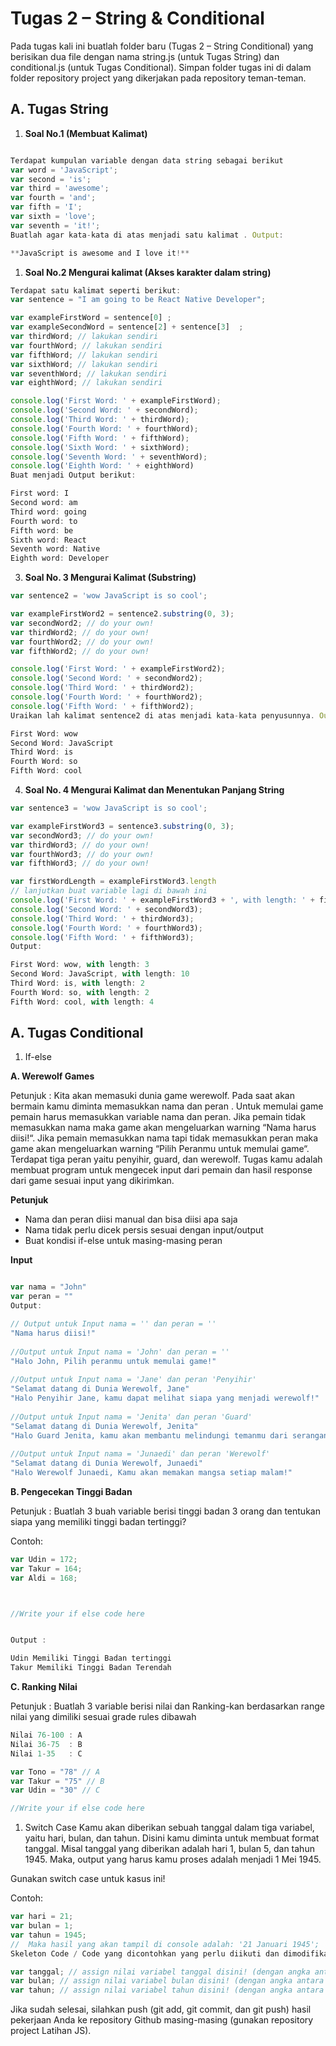 # __Tugas 2 – String & Conditional__

Pada tugas kali ini buatlah folder baru (Tugas 2 – String Conditional) yang berisikan dua file dengan nama string.js (untuk Tugas String) dan conditional.js (untuk Tugas Conditional). Simpan folder tugas ini di dalam folder repository project yang dikerjakan pada repository teman-teman.

## __A. Tugas String__ 

1. **Soal No.1 (Membuat Kalimat)**
```js

Terdapat kumpulan variable dengan data string sebagai berikut
var word = 'JavaScript'; 
var second = 'is'; 
var third = 'awesome'; 
var fourth = 'and'; 
var fifth = 'I'; 
var sixth = 'love'; 
var seventh = 'it!';
Buatlah agar kata-kata di atas menjadi satu kalimat . Output:

**JavaScript is awesome and I love it!** 
```

1. **Soal No.2 Mengurai kalimat (Akses karakter dalam string)**
   
```js
Terdapat satu kalimat seperti berikut:
var sentence = "I am going to be React Native Developer"; 

var exampleFirstWord = sentence[0] ; 
var exampleSecondWord = sentence[2] + sentence[3]  ; 
var thirdWord; // lakukan sendiri 
var fourthWord; // lakukan sendiri 
var fifthWord; // lakukan sendiri 
var sixthWord; // lakukan sendiri 
var seventhWord; // lakukan sendiri 
var eighthWord; // lakukan sendiri 

console.log('First Word: ' + exampleFirstWord); 
console.log('Second Word: ' + secondWord); 
console.log('Third Word: ' + thirdWord); 
console.log('Fourth Word: ' + fourthWord); 
console.log('Fifth Word: ' + fifthWord); 
console.log('Sixth Word: ' + sixthWord); 
console.log('Seventh Word: ' + seventhWord); 
console.log('Eighth Word: ' + eighthWord)
Buat menjadi Output berikut:

First word: I 
Second word: am 
Third word: going 
Fourth word: to 
Fifth word: be 
Sixth word: React 
Seventh word: Native 
Eighth word: Developer
```

3. **Soal No. 3 Mengurai Kalimat (Substring)**
```js
var sentence2 = 'wow JavaScript is so cool'; 

var exampleFirstWord2 = sentence2.substring(0, 3); 
var secondWord2; // do your own! 
var thirdWord2; // do your own! 
var fourthWord2; // do your own! 
var fifthWord2; // do your own! 

console.log('First Word: ' + exampleFirstWord2); 
console.log('Second Word: ' + secondWord2); 
console.log('Third Word: ' + thirdWord2); 
console.log('Fourth Word: ' + fourthWord2); 
console.log('Fifth Word: ' + fifthWord2);
Uraikan lah kalimat sentence2 di atas menjadi kata-kata penyusunnya. Output:

First Word: wow 
Second Word: JavaScript 
Third Word: is 
Fourth Word: so 
Fifth Word: cool 
```

4. **Soal No. 4 Mengurai Kalimat dan Menentukan Panjang String**

```js
var sentence3 = 'wow JavaScript is so cool'; 

var exampleFirstWord3 = sentence3.substring(0, 3); 
var secondWord3; // do your own! 
var thirdWord3; // do your own! 
var fourthWord3; // do your own! 
var fifthWord3; // do your own! 

var firstWordLength = exampleFirstWord3.length  
// lanjutkan buat variable lagi di bawah ini 
console.log('First Word: ' + exampleFirstWord3 + ', with length: ' + firstWordLength); 
console.log('Second Word: ' + secondWord3); 
console.log('Third Word: ' + thirdWord3); 
console.log('Fourth Word: ' + fourthWord3); 
console.log('Fifth Word: ' + fifthWord3); 
Output:

First Word: wow, with length: 3 
Second Word: JavaScript, with length: 10 
Third Word: is, with length: 2 
Fourth Word: so, with length: 2 
Fifth Word: cool, with length: 4
```

## __A. Tugas Conditional__ 


1. If-else

**A. Werewolf Games**

Petunjuk : Kita akan memasuki dunia game werewolf. Pada saat akan bermain kamu diminta memasukkan nama dan peran . Untuk memulai game pemain harus memasukkan variable nama dan peran. Jika pemain tidak memasukkan nama maka game akan mengeluarkan warning “Nama harus diisi!“. Jika pemain memasukkan nama tapi tidak memasukkan peran maka game akan mengeluarkan warning “Pilih Peranmu untuk memulai game“. Terdapat tiga peran yaitu penyihir, guard, dan werewolf. Tugas kamu adalah membuat program untuk mengecek input dari pemain dan hasil response dari game sesuai input yang dikirimkan.

**Petunjuk**

* Nama dan peran diisi manual dan bisa diisi apa saja
* Nama tidak perlu dicek persis sesuai dengan input/output
* Buat kondisi if-else untuk masing-masing peran

**Input**

```js 

var nama = "John"
var peran = ""
Output:

// Output untuk Input nama = '' dan peran = ''
"Nama harus diisi!"
 
//Output untuk Input nama = 'John' dan peran = ''
"Halo John, Pilih peranmu untuk memulai game!"
 
//Output untuk Input nama = 'Jane' dan peran 'Penyihir'
"Selamat datang di Dunia Werewolf, Jane"
"Halo Penyihir Jane, kamu dapat melihat siapa yang menjadi werewolf!"
 
//Output untuk Input nama = 'Jenita' dan peran 'Guard'
"Selamat datang di Dunia Werewolf, Jenita"
"Halo Guard Jenita, kamu akan membantu melindungi temanmu dari serangan werewolf."
 
//Output untuk Input nama = 'Junaedi' dan peran 'Werewolf'
"Selamat datang di Dunia Werewolf, Junaedi"
"Halo Werewolf Junaedi, Kamu akan memakan mangsa setiap malam!" 

```


**B. Pengecekan Tinggi Badan**

Petunjuk : Buatlah 3 buah variable berisi tinggi badan 3 orang dan tentukan siapa yang memiliki tinggi badan tertinggi?

Contoh:

```js
var Udin = 172;
var Takur = 164;
var Aldi = 168;



//Write your if else code here


Output :

Udin Memiliki Tinggi Badan tertinggi
Takur Memiliki Tinggi Badan Terendah
```

**C. Ranking Nilai**

Petunjuk : Buatlah 3 variable berisi nilai dan Ranking-kan berdasarkan range nilai yang dimiliki sesuai grade rules dibawah

```js
Nilai 76-100 : A
Nilai 36-75  : B
Nilai 1-35   : C
```

```js
var Tono = "78" // A
var Takur = "75" // B
var Udin = "30" // C

//Write your if else code here

```


1. Switch Case
Kamu akan diberikan sebuah tanggal dalam tiga variabel, yaitu hari, bulan, dan tahun. Disini kamu diminta untuk membuat format tanggal. Misal tanggal yang diberikan adalah hari 1, bulan 5, dan tahun 1945. Maka, output yang harus kamu proses adalah menjadi 1 Mei 1945.

Gunakan switch case untuk kasus ini!

Contoh:

```js
var hari = 21; 
var bulan = 1; 
var tahun = 1945;
//  Maka hasil yang akan tampil di console adalah: '21 Januari 1945'; 
Skeleton Code / Code yang dicontohkan yang perlu diikuti dan dimodifikasi

var tanggal; // assign nilai variabel tanggal disini! (dengan angka antara 1 - 31)
var bulan; // assign nilai variabel bulan disini! (dengan angka antara 1 - 12)
var tahun; // assign nilai variabel tahun disini! (dengan angka antara 1900 - 2200)

```

Jika sudah selesai, silahkan push (git add, git commit, dan git push) hasil pekerjaan Anda ke repository Github masing-masing (gunakan repository project Latihan JS).

